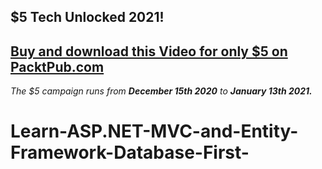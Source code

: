 ## $5 Tech Unlocked 2021!
[Buy and download this Video for only $5 on PacktPub.com](https://www.packtpub.com/product/learn-asp-net-mvc-and-entity-framework-database-first-video/9781801075565)
-----
*The $5 campaign         runs from __December 15th 2020__ to __January 13th 2021.__*

# Learn-ASP.NET-MVC-and-Entity-Framework-Database-First-